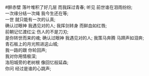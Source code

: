 #醉赤壁
落叶堆积了好几层 而我踩过青春;
听见 前世谁在泪雨纷纷;  
一次缘分结一次绳 我今生还在等;  
一世 就只能有一次的认真;  
确认过眼神 我遇见对的人; 
我挥剑转身 而鲜血如红唇;  
前朝记忆渡红尘 伤人的不是刀刃;  
是你转世而来的魂;
确认过眼神 我遇见对的人; 
我策马奔腾 马蹄声如泪奔;  
青石板上的月光照进这山城;  
我一路的跟 你轮回声;  
我对你用情极深;  
洛阳城旁的老树根 像回忆般延森;  
你问 经过是谁的心跳声;  


